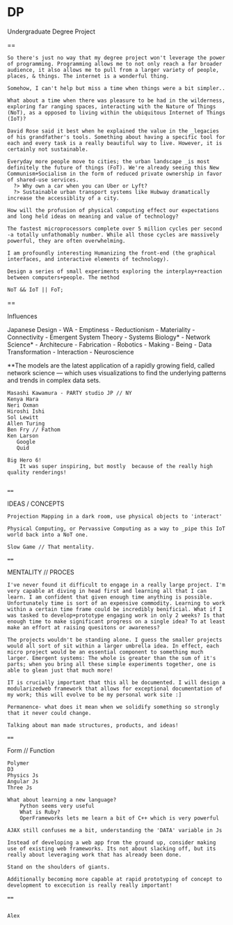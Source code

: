 DP
==

Undergraduate Degree Project

==

	So there's just no way that my degree project won't leverage the power of programming. Programming allows me to not only reach a far broader audience, it also allows me to pull from a larger variety of people, places, & things. The internet is a wonderful thing. 

	Somehow, I can't help but miss a time when things were a bit simpler..

	What about a time when there was pleasure to be had in the wilderness, exploring far ranging spaces, interacting with the Nature of Things (NoT), as a opposed to living within the ubiquitous Internet of Things (IoT)?

	David Rose said it best when he explained the value in the _legacies of his grandfather's tools. Something about having a specific tool for each and every task is a really beautiful way to live. However, it is certainly not sustainable.

	Everyday more people move to cities; the urban landscape _is most definitely the future of things (FoT). We're already seeing this New Communism+Socialism in the form of reduced private ownership in favor of shared-use services.
	  ?> Why own a car when you can Uber or Lyft?
	  ?> Sustainable urban transport systems like Hubway dramatically increase the accessiblity of a city.

	How will the profusion of physical computing effect our expectations and long held ideas on meaning and value of technology?

	The fastest microprocessors complete over 5 million cycles per second -a totally unfathomably number. While all those cycles are massively powerful, they are often overwhelming. 

	I am profoundly interesting Humanizing the front-end (the graphical interfaces, and interactive elements of technology).

	Design a series of small experiments exploring the interplay+reaction between computers+people. The method

	NoT && IoT || FoT;

==

Influences


Japanese Design 
				- WA
				- Emptiness
				- Reductionism
				- Materiality
				- Connectivity
				- Emergent System Theory
				- Systems Biology*
				- Network Science*
				- Architecure
				- Fabrication
				- Robotics
				- Making
				- Being
				- Data Transformation
				- Interaction
				- Neuroscience

**The models are the latest application of a rapidly growing field, called network science — which uses visualizations to find the underlying patterns and trends in complex data sets.

	Masashi Kawamura - PARTY studio JP // NY
	Kenya Hara 
	Neri Oxman
	Hiroshi Ishi
	Sol Lewitt
	Allen Turing
	Ben Fry // Fathom
	Ken Larson
       Google
       Quid

	Big Hero 6!
		It was super inspiring, but mostly  because of the really high quality renderings!


	==

IDEAS / CONCEPTS


	Projection Mapping in a dark room, use physical objects to 'interact'

	Physical Computing, or Pervassive Computing as a way to _pipe this IoT world back into a NoT one.

	Slow Game // That mentality. 

	==

MENTALITY // PROCES

	I've never found it difficult to engage in a really large project. I'm very capable at diving in head first and learning all that I can learn. I am confident that given enough time anything is possible. Unfortunately time is sort of an expensive commodity. Learning to work within a certain time frame could be incredibly benificial. What if I was tasked to develop+prototype engaging work in only 2 weeks? Is that enough time to make significant progress on a single idea? To at least make an effort at raising quesitons or awareness?

	The projects wouldn't be standing alone. I guess the smaller projects would all sort of sit within a larger umbrella idea. In effect, each micro project would be an essential component to something much larger. Emergent systems: The whole is greater than the sum of it's parts; when you bring all these simple experiments together, one is able to glean just that much more!

	IT is crucially important that this all be documented. I will design a modularizedweb framework that allows for exceptional documentation of my work; this will evolve to be my personal work site :]

	Permanence- what does it mean when we solidify something so strongly that it never could change.

	Talking about man made structures, products, and ideas!

	==

Form // Function

	Polymer
	D3
	Physics Js
	Angular Js
	Three Js

	What about learning a new language?
		Python seems very useful
		What is Ruby?
		OperFrameworks lets me learn a bit of C++ which is very powerful

	AJAX still confuses me a bit, understanding the 'DATA' variable in Js

	Instead of developing a web app from the ground up, consider making use of existing web frameworks. Its not about slacking off, but its really about leveraging work that has already been done.

	Stand on the shoulders of giants.

	Additionally becoming more capable at rapid prototyping of concept to development to excecution is really really important!

	==


	Alex





